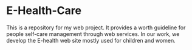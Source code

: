 # E-Health-Care
This is a repository for my web project.  It provides a worth guideline for people self-care management through web services. In our work, we develop the E-health web site mostly used for children and women.
